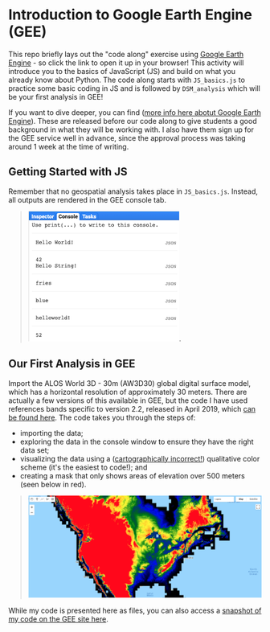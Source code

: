 # Introduction to Google Earth Engine (GEE)
This repo briefly lays out the "code along" exercise using [Google Earth Engine](https://earthengine.google.com/) - so click the link to open it up in your browser! This activity will introduce you to the basics of JavaScript (JS) and build on what you already know about Python. The code along starts with `JS_basics.js` to practice some basic coding in JS and is followed by `DSM_analysis` which will be your first analysis in GEE!

If you want to dive deeper, you can find ([more info here abotut Google Earth Engine](https://www.google.com/earth/outreach/learn/introduction-to-google-earth-engine/)). These are released before our code along to give students a good background in what they will be working with. I also have them sign up for the GEE service well in advance, since the approval process was taking around 1 week at the time of writing.

## Getting Started with JS
Remember that no geospatial analysis takes place in `JS_basics.js`. Instead, all outputs are rendered in the GEE console tab.

> ![](images/JS_basics_output.png.png).

## Our First Analysis in GEE
Import the ALOS World 3D - 30m (AW3D30) global digital surface model, which has a horizontal resolution of approximately 30 meters. There are actually a few versions of this available in GEE, but the code I have used references bands specific to version 2.2, released in April 2019, which [can be found here](https://developers.google.com/earth-engine/datasets/catalog/JAXA_ALOS_AW3D30_V2_2). The code takes you through the steps of:
- importing the data;
- exploring the data in the console window to ensure they have the right data set;
- visualizing the data using a ([cartographically incorrect!](https://www.e-education.psu.edu/maps/l5_p5.html)) qualitative color scheme (it's the easiest to code!); and
- creating a mask that only shows areas of elevation over 500 meters (seen below in red).

> ![](images/DSM_analysis_output.png)

While my code is presented here as files, you can also access a [snapshot of my code on the GEE site here](https://code.earthengine.google.com/8675ccd49ee67b0048f13477c32930cd).

